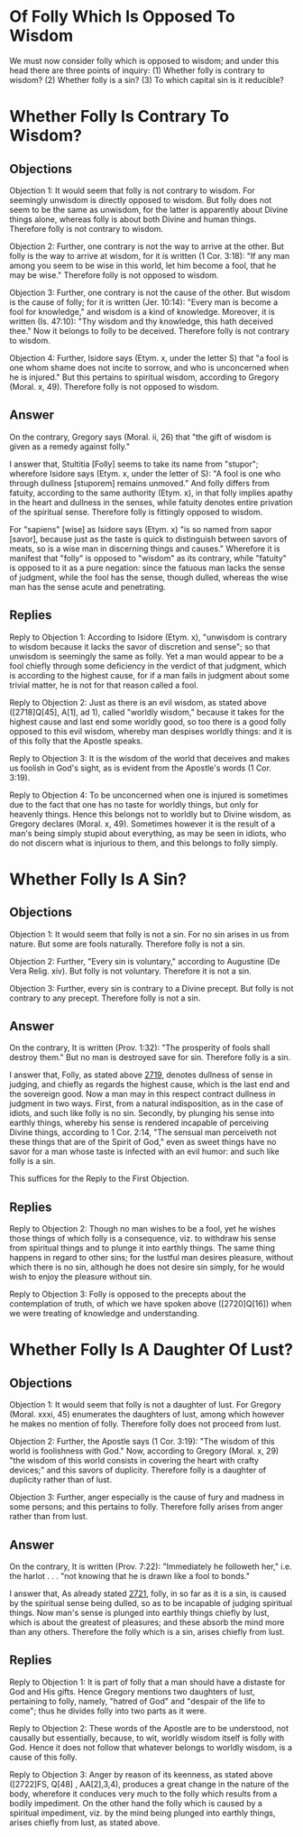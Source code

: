 # Of Folly Which Is Opposed To Wisdom

We must now consider folly which is opposed to wisdom; and under this head there are three points of inquiry:
(1) Whether folly is contrary to wisdom?
(2) Whether folly is a sin?
(3) To which capital sin is it reducible?
# Whether Folly Is Contrary To Wisdom?

## Objections

Objection 1: It would seem that folly is not contrary to wisdom. For seemingly unwisdom is directly opposed to wisdom. But folly does not seem to be the same as unwisdom, for the latter is apparently about Divine things alone, whereas folly is about both Divine and human things. Therefore folly is not contrary to wisdom.

Objection 2: Further, one contrary is not the way to arrive at the other. But folly is the way to arrive at wisdom, for it is written (1 Cor. 3:18): "If any man among you seem to be wise in this world, let him become a fool, that he may be wise." Therefore folly is not opposed to wisdom.

Objection 3: Further, one contrary is not the cause of the other. But wisdom is the cause of folly; for it is written (Jer. 10:14): "Every man is become a fool for knowledge," and wisdom is a kind of knowledge. Moreover, it is written (Is. 47:10): "Thy wisdom and thy knowledge, this hath deceived thee." Now it belongs to folly to be deceived. Therefore folly is not contrary to wisdom.

Objection 4: Further, Isidore says (Etym. x, under the letter S) that "a fool is one whom shame does not incite to sorrow, and who is unconcerned when he is injured." But this pertains to spiritual wisdom, according to Gregory (Moral. x, 49). Therefore folly is not opposed to wisdom.

## Answer

On the contrary, Gregory says (Moral. ii, 26) that "the gift of wisdom is given as a remedy against folly."

I answer that, Stultitia [Folly] seems to take its name from "stupor"; wherefore Isidore says (Etym. x, under the letter of S): "A fool is one who through dullness [stuporem] remains unmoved." And folly differs from fatuity, according to the same authority (Etym. x), in that folly implies apathy in the heart and dullness in the senses, while fatuity denotes entire privation of the spiritual sense. Therefore folly is fittingly opposed to wisdom.

For "sapiens" [wise] as Isidore says (Etym. x) "is so named from sapor [savor], because just as the taste is quick to distinguish between savors of meats, so is a wise man in discerning things and causes." Wherefore it is manifest that "folly" is opposed to "wisdom" as its contrary, while "fatuity" is opposed to it as a pure negation: since the fatuous man lacks the sense of judgment, while the fool has the sense, though dulled, whereas the wise man has the sense acute and penetrating.

## Replies

Reply to Objection 1: According to Isidore (Etym. x), "unwisdom is contrary to wisdom because it lacks the savor of discretion and sense"; so that unwisdom is seemingly the same as folly. Yet a man would appear to be a fool chiefly through some deficiency in the verdict of that judgment, which is according to the highest cause, for if a man fails in judgment about some trivial matter, he is not for that reason called a fool.

Reply to Objection 2: Just as there is an evil wisdom, as stated above ([2718]Q[45], A[1], ad 1), called "worldly wisdom," because it takes for the highest cause and last end some worldly good, so too there is a good folly opposed to this evil wisdom, whereby man despises worldly things: and it is of this folly that the Apostle speaks.

Reply to Objection 3: It is the wisdom of the world that deceives and makes us foolish in God's sight, as is evident from the Apostle's words (1 Cor. 3:19).

Reply to Objection 4: To be unconcerned when one is injured is sometimes due to the fact that one has no taste for worldly things, but only for heavenly things. Hence this belongs not to worldly but to Divine wisdom, as Gregory declares (Moral. x, 49). Sometimes however it is the result of a man's being simply stupid about everything, as may be seen in idiots, who do not discern what is injurious to them, and this belongs to folly simply.
# Whether Folly Is A Sin?

## Objections

Objection 1: It would seem that folly is not a sin. For no sin arises in us from nature. But some are fools naturally. Therefore folly is not a sin.

Objection 2: Further, "Every sin is voluntary," according to Augustine (De Vera Relig. xiv). But folly is not voluntary. Therefore it is not a sin.

Objection 3: Further, every sin is contrary to a Divine precept. But folly is not contrary to any precept. Therefore folly is not a sin.

## Answer

On the contrary, It is written (Prov. 1:32): "The prosperity of fools shall destroy them." But no man is destroyed save for sin. Therefore folly is a sin.

I answer that, Folly, as stated above [2719](A[1]), denotes dullness of sense in judging, and chiefly as regards the highest cause, which is the last end and the sovereign good. Now a man may in this respect contract dullness in judgment in two ways. First, from a natural indisposition, as in the case of idiots, and such like folly is no sin. Secondly, by plunging his sense into earthly things, whereby his sense is rendered incapable of perceiving Divine things, according to 1 Cor. 2:14, "The sensual man perceiveth not these things that are of the Spirit of God," even as sweet things have no savor for a man whose taste is infected with an evil humor: and such like folly is a sin.

This suffices for the Reply to the First Objection.

## Replies

Reply to Objection 2: Though no man wishes to be a fool, yet he wishes those things of which folly is a consequence, viz. to withdraw his sense from spiritual things and to plunge it into earthly things. The same thing happens in regard to other sins; for the lustful man desires pleasure, without which there is no sin, although he does not desire sin simply, for he would wish to enjoy the pleasure without sin.

Reply to Objection 3: Folly is opposed to the precepts about the contemplation of truth, of which we have spoken above ([2720]Q[16]) when we were treating of knowledge and understanding.
# Whether Folly Is A Daughter Of Lust?

## Objections

Objection 1: It would seem that folly is not a daughter of lust. For Gregory (Moral. xxxi, 45) enumerates the daughters of lust, among which however he makes no mention of folly. Therefore folly does not proceed from lust.

Objection 2: Further, the Apostle says (1 Cor. 3:19): "The wisdom of this world is foolishness with God." Now, according to Gregory (Moral. x, 29) "the wisdom of this world consists in covering the heart with crafty devices;" and this savors of duplicity. Therefore folly is a daughter of duplicity rather than of lust.

Objection 3: Further, anger especially is the cause of fury and madness in some persons; and this pertains to folly. Therefore folly arises from anger rather than from lust.

## Answer

On the contrary, It is written (Prov. 7:22): "Immediately he followeth her," i.e. the harlot . . . "not knowing that he is drawn like a fool to bonds."

I answer that, As already stated [2721](A[2]), folly, in so far as it is a sin, is caused by the spiritual sense being dulled, so as to be incapable of judging spiritual things. Now man's sense is plunged into earthly things chiefly by lust, which is about the greatest of pleasures; and these absorb the mind more than any others. Therefore the folly which is a sin, arises chiefly from lust.

## Replies

Reply to Objection 1: It is part of folly that a man should have a distaste for God and His gifts. Hence Gregory mentions two daughters of lust, pertaining to folly, namely, "hatred of God" and "despair of the life to come"; thus he divides folly into two parts as it were.

Reply to Objection 2: These words of the Apostle are to be understood, not causally but essentially, because, to wit, worldly wisdom itself is folly with God. Hence it does not follow that whatever belongs to worldly wisdom, is a cause of this folly.

Reply to Objection 3: Anger by reason of its keenness, as stated above ([2722]FS, Q[48] , AA[2],3,4), produces a great change in the nature of the body, wherefore it conduces very much to the folly which results from a bodily impediment. On the other hand the folly which is caused by a spiritual impediment, viz. by the mind being plunged into earthly things, arises chiefly from lust, as stated above.
